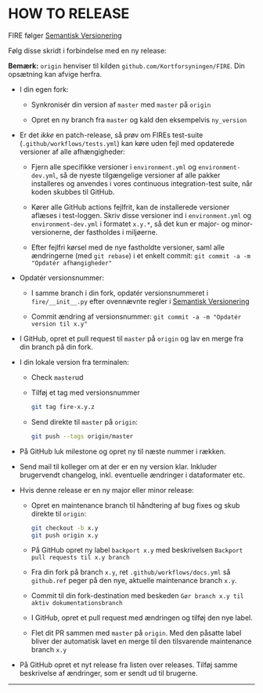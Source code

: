 # HOW TO RELEASE

FIRE følger [Semantisk Versionering][]

Følg disse skridt i forbindelse med en ny release:

**Bemærk:** `origin` henviser til kilden `github.com/Kortforsyningen/FIRE`. Din opsætning kan afvige herfra.

* I din egen fork:

  - Synkronisér din version af `master` med `master` på `origin`

  - Opret en ny branch fra `master` og kald den eksempelvis `ny_version`

* Er det *ikke* en patch-release, så prøv om FIREs test-suite (`.github/workflows/tests.yml`) kan køre uden fejl med opdaterede versioner af alle afhængigheder:

  - Fjern alle specifikke versioner i `environment.yml` og `environment-dev.yml`, så de nyeste tilgængelige versioner af alle pakker installeres og anvendes i vores continuous integration-test suite, når koden skubbes til GitHub.

  - Kører alle GitHub actions fejlfrit, kan de installerede versioner aflæses i test-loggen. Skriv disse versioner ind i `environment.yml` og `environment-dev.yml` i formatet `x.y.*`, så det kun er major- og minor-versionerne, der fastholdes i miljøerne.

  - Efter fejlfri kørsel med de nye fastholdte versioner, saml alle ændringerne (med `git rebase`) i et enkelt commit: `git commit -a -m "Opdatér afhængigheder"`

* Opdatér versionsnummer:

  - I samme branch i din fork, opdatér versionsnummeret i `fire/__init__.py` efter ovennævnte regler i [Semantisk Versionering][]

  - Commit ændring af versionsnummer: `git commit -a -m "Opdatér version til x.y"`

* I GitHub, opret et pull request til `master` på `origin` og lav en merge fra din branch på din fork.

* I din lokale version fra terminalen:

  - Check `master`ud

  - Tilføj et tag med versionsnummer

    ```sh
    git tag fire-x.y.z
    ```

  - Send direkte til `master` på `origin`:

    ```sh
    git push --tags origin/master
    ```

* På GitHub luk milestone og opret ny til næste nummer i rækken.

* Send mail til kolleger om at der er en ny version klar. Inkluder brugervendt changelog, inkl. eventuelle ændringer i dataformater etc.

* Hvis denne release er en ny major eller minor release:

  - Opret en maintenance branch til håndtering af bug fixes og skub direkte til `origin`:

    ```sh
    git checkout -b x.y
    git push origin x.y
    ```

  - På GitHub opret ny label `backport x.y` med beskrivelsen `Backport pull requests til x.y branch`

  - Fra din fork på branch `x.y`, ret `.github/workflows/docs.yml` så ``github.ref`` peger på den nye, aktuelle maintenance branch `x.y`.

  - Commit til din fork-destination med beskeden `Gør branch x.y til aktiv dokumentationsbranch`

  - I GitHub, opret et pull request med ændringen og tilføj den nye label.

  - Flet dit PR sammen med `master` på `origin`. Med den påsatte label bliver der automatisk lavet en merge til den tilsvarende maintenance branch `x.y`

* På GitHub opret et nyt release fra listen over releases. Tilføj samme beskrivelse af ændringer, som er sendt ud til brugerne.

[Semantisk Versionering]: https://semver.org/

---

